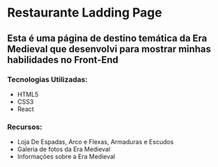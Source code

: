 # Restaurante Ladding Page

## Esta é uma página de destino temática da Era Medieval que desenvolvi para mostrar minhas habilidades no Front-End

### Tecnologias Utilizadas:
- HTML5
- CSS3
- React

### Recursos:
- Loja De Espadas, Arco e Flexas, Armaduras e Escudos
- Galeria de fotos da Era Medieval
- Informações sobre a Era Medieval


